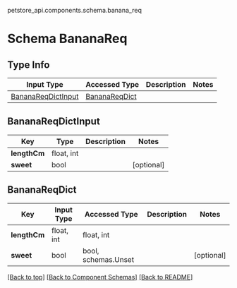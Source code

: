 petstore_api.components.schema.banana_req
# Schema BananaReq

## Type Info
Input Type | Accessed Type | Description | Notes
------------ | ------------- | ------------- | -------------
[BananaReqDictInput](#bananareqdictinput) | [BananaReqDict](#bananareqdict) |  |

## BananaReqDictInput
Key | Type |  Description | Notes
------------ | ------------- | ------------- | -------------
**lengthCm** | float, int |  |
**sweet** | bool |  | [optional]

## BananaReqDict
Key | Input Type | Accessed Type | Description | Notes
------------ | ------------- | ------------- | ------------- | -------------
**lengthCm** | float, int | float, int |  |
**sweet** | bool | bool, schemas.Unset |  | [optional]

[[Back to top]](#top) [[Back to Component Schemas]](../../../README.md#Component-Schemas) [[Back to README]](../../../README.md)
